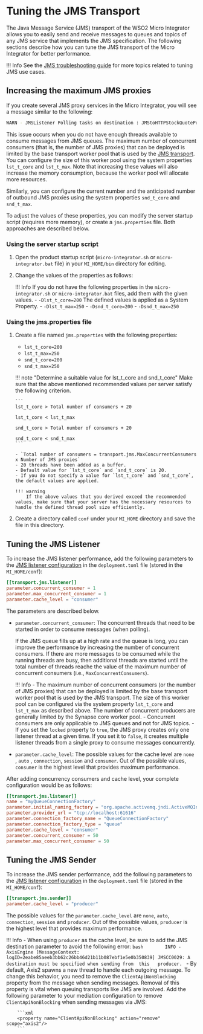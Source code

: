 # Tuning the JMS Transport

The Java Message Service (JMS) transport of the WSO2 Micro Integrator allows you to easily send and receive messages to queues and topics of any JMS service that implements the JMS specification. The following sections describe how you can tune the JMS transport of the Micro Integrator for better performance.

!!! Info
    See the [JMS troubleshooting guide]({{base_path}}/troubleshooting/troubleshooting-jms) for more topics related to tuning JMS use cases.

## Increasing the maximum JMS proxies

If you create several JMS proxy services in the Micro Integrator, you will see a message similar to the following:

```bash
WARN - JMSListener Polling tasks on destination : JMStoHTTPStockQuoteProxy18 of type queue for service JMStoHTTPStockQuoteProxy18 have not yet started after 3 seconds ..
```

This issue occurs when you do not have enough threads available to consume messages from JMS queues. The maximum number of concurrent consumers (that is, the number of JMS proxies) that can be deployed is limited by the base transport worker pool that is used by the [JMS transport](../../../concepts/messaging-transports/#jms). You can configure the size of this worker pool using the system properties `lst_t_core` and `lst_t_max`. Note that increasing these values will also increase the memory consumption, because the worker pool will allocate more resources.

Similarly, you can configure the current number and the anticipated number of outbound JMS proxies using the system properties `snd_t_core` and `snd_t_max`.

To adjust the values of these properties, you can modify the server startup script (requires more memory), or create a `jms.properties` file. Both approaches are described below.

### Using the server startup script

1.  Open the product startup script (`micro-integrator.sh` or `micro-integrator.bat` file) in your `MI_HOME/bin` directory for editing.
2.  Change the values of the properties as follows:

    !!! Info
        If you do not have the following properties in the `micro-integrator.sh` or `micro-integrator.bat` files, add them with the given values.
        -   `-Dlst_t_core=200`
        The defined values is applied as a System Property.
        -   `-Dlst_t_max=250`
        -   `-Dsnd_t_core=200`
        -   `-Dsnd_t_max=250`

### Using the jms.properties file

1.  Create a file named `jms.properties` with the following properties:
    -   `lst_t_core=200`
    -   `lst_t_max=250`
    -   `snd_t_core=200`
    -   `snd_t_max=250`

    !!! note "Determine a suitable value for lst_t_core and snd_t_core"
        Make sure that the above mentioned recommended values per server satisfy the following criterion.

        ```
        lst_t_core > Total number of consumers + 20

        lst_t_core < lst_t_max

        snd_t_core > Total number of consumers + 20

        snd_t_core < snd_t_max
        ```

        - `Total number of consumers = transport.jms.MaxConcurrentConsumers x Number of JMS proxies`
        - 20 threads have been added as a buffer.
        - Default value for `lst_t_core` and `snd_t_core` is 20.
        - If you do not specify a value for `lst_t_core` and `snd_t_core`, the default values are applied.

        !!! warning
            If the above values that you derived exceed the recommended values, make sure that your server has the necessary resources to handle the defined thread pool size efficiently.

2.  Create a directory called `conf` under your `MI_HOME` directory and save the file in this directory.

## Tuning the JMS Listener

To increase the JMS listener performance, add the following parameters to the [JMS listener configuration](../../../references/config-catalog/#jms-transport-listener) in the `deployment.toml` file (stored in the `MI_HOME/conf`):

```toml
[[transport.jms.listener]]
parameter.concurrent_consumer = 1
parameter.max_concurrent_consumer = 1
parameter.cache_level = "consumer"
```

The parameters are described below.

-  `parameter.concurrent_consumer`: The concurrent threads that need to be started in order to consume messages (when polling). 

    If the JMS queue fills up at a high rate and the queue is long, you can improve the performance by increasing the number of concurrent consumers. If there are more messages to be consumed while the running threads are busy, then additional threads are started until the total number of threads reache the value of the maximum number of concurrent consumers (i.e., `MaxConcurrentConsumers`). 

    !!! Info
        -   The maximum number of concurrent consumers (or the number of JMS proxies) that can be deployed is limited by the base transport worker pool that is used by the JMS transport. The size of this worker pool can be configured via the system property `lst_t_core` and `lst_t_max` as described above. The number of concurrent producers are generally limited by the Synapse core worker pool.
        -   Concurrent consumers are only applicable to JMS queues and not for JMS topics.
        -   If you set the `locked` property to `true`, the JMS proxy creates only one listener thread at a given time. If you set it to `false`, it creates multiple listener threads from a single proxy to consume messages concurrently.

-  `parameter.cache_level`: The possible values for the cache level are `none` , `auto` , `connection`, `session` and `consumer`. Out of the possible values, `consumer` is the highest level that provides maximum performance.

After adding concurrency consumers and cache level, your complete configuration would be as follows:

```toml
[[transport.jms.listener]]
name = "myQueueConnectionFactory"
parameter.initial_naming_factory = "org.apache.activemq.jndi.ActiveMQInitialContextFactory"
parameter.provider_url = "tcp://localhost:61616"
parameter.connection_factory_name = "QueueConnectionFactory"
parameter.connection_factory_type = "queue"
parameter.cache_level = "consumer"
parameter.concurrent_consumer = 50
parameter.max_concurrent_consumer = 50
```
<!--
```xml
<transportReceiver name="jms" class="org.apache.axis2.transport.jms.JMSListener">
....
<parameter name="myQueueConnectionFactory" locked="false">
<parameter name="java.naming.factory.initial" locked="false">org.apache.activemq.jndi.ActiveMQInitialContextFactory</parameter>
<parameter name="java.naming.provider.url" locked="false">tcp://localhost:61616</parameter>
<parameter name="transport.jms.ConnectionFactoryJNDIName" locked="false">QueueConnectionFactory</parameter>
<parameter name="transport.jms.ConnectionFactoryType" locked="false">queue</parameter>
<parameter name="transport.jms.ConcurrentConsumers" locked="false">50</parameter>
<parameter name="transport.jms.MaxConcurrentConsumers" locked="false">50</parameter>
<parameter name="transport.jms.CacheLevel">consumer</parameter>
</parameter>
….
</transportReceiver>
```
-->

## Tuning the JMS Sender

To increase the JMS sender performance, add the following parameters to the [JMS listener configuration](../../../references/config-catalog/#jms-transport-sender) in the `deployment.toml` file (stored in the `MI_HOME/conf`):

```toml
[[transport.jms.sender]]
parameter.cache_level = "producer"
```

The possible values for the `parameter.cache_level` are `none`, `auto`, `connection`, `session` and `producer`. Out of the possible values, `producer` is the highest level that provides maximum performance.
    
!!! Info
    -   When using `producer` as the cache level, be sure to add the JMS destination parameter to avoid the following error:
        ```bash       
        INFO - AxisEngine [MessageContext: logID=2eabe85aeeb3bb62c26bb46d21b11b087ebf1e5e0b350839] JMSCC0029: A destination must be specified when sending from  this   producer.
        ```
    -   By default, Axis2 spawns a new thread to handle each outgoing message. To change this behavior, you need to remove the `ClientApiNonBlocking` property from the message when sending messages. Removal of this property is vital when queuing transports like JMS are involved. Add the following parameter to your mediation configuration to remove `ClientApiNonBlocking` when sending messages via JMS:

        ```xml
        <property name="ClientApiNonBlocking" action="remove" scope="axis2"/>
        ```